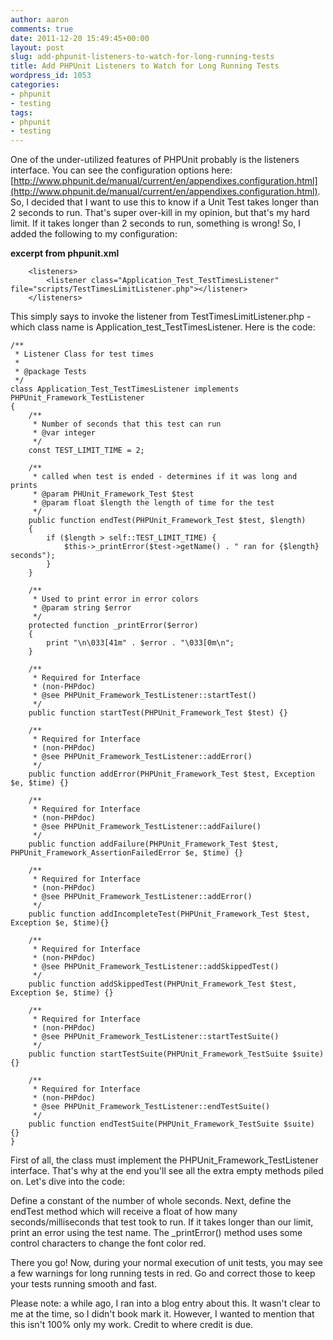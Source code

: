 ```yaml
---
author: aaron
comments: true
date: 2011-12-20 15:49:45+00:00
layout: post
slug: add-phpunit-listeners-to-watch-for-long-running-tests
title: Add PHPUnit Listeners to Watch for Long Running Tests
wordpress_id: 1053
categories:
- phpunit
- testing
tags:
- phpunit
- testing
---
```


One of the under-utilized features of PHPUnit probably is the listeners interface.  You can see the configuration options here: [http://www.phpunit.de/manual/current/en/appendixes.configuration.html](http://www.phpunit.de/manual/current/en/appendixes.configuration.html).  So, I decided that I want to use this to know if a Unit Test takes longer than 2 seconds to run.  That's super over-kill in my opinion, but that's my hard limit.  If it takes longer than 2 seconds to run, something is wrong!  So, I added the following to my configuration:

**excerpt from phpunit.xml**

    
    
    	<listeners>
    		<listener class="Application_Test_TestTimesListener" file="scripts/TestTimesLimitListener.php"></listener>
    	</listeners>
    



This simply says to invoke the listener from TestTimesLimitListener.php - which class name is Application_test_TestTimesListener.  Here is the code:


    
    
    /**
     * Listener Class for test times
     * 
     * @package Tests
     */
    class Application_Test_TestTimesListener implements PHPUnit_Framework_TestListener
    {
    	/**
    	 * Number of seconds that this test can run
    	 * @var integer
    	 */
    	const TEST_LIMIT_TIME = 2;
    	
    	/**
    	 * called when test is ended - determines if it was long and prints
    	 * @param PHUnit_Framework_Test $test
    	 * @param float $length the length of time for the test
    	 */
    	public function endTest(PHPUnit_Framework_Test $test, $length)
    	{
    		if ($length > self::TEST_LIMIT_TIME) {
    			$this->_printError($test->getName() . " ran for {$length} seconds");
    		}
    	}
    	
    	/**
    	 * Used to print error in error colors
    	 * @param string $error
    	 */
    	protected function _printError($error)
    	{
    		print "\n\033[41m" . $error . "\033[0m\n";
    	}
    	
    	/**
    	 * Required for Interface
    	 * (non-PHPdoc)
    	 * @see PHPUnit_Framework_TestListener::startTest()
    	 */
    	public function startTest(PHPUnit_Framework_Test $test) {}
    
    	/**
    	 * Required for Interface
    	 * (non-PHPdoc)
    	 * @see PHPUnit_Framework_TestListener::addError()
    	 */
    	public function addError(PHPUnit_Framework_Test $test, Exception $e, $time) {}
    
    	/**
    	 * Required for Interface
    	 * (non-PHPdoc)
    	 * @see PHPUnit_Framework_TestListener::addFailure()
    	 */
    	public function addFailure(PHPUnit_Framework_Test $test, PHPUnit_Framework_AssertionFailedError $e, $time) {}
    
    	/**
    	 * Required for Interface
    	 * (non-PHPdoc)
    	 * @see PHPUnit_Framework_TestListener::addError()
    	 */
    	public function addIncompleteTest(PHPUnit_Framework_Test $test, Exception $e, $time){}
    
    	/**
    	 * Required for Interface
    	 * (non-PHPdoc)
    	 * @see PHPUnit_Framework_TestListener::addSkippedTest()
    	 */
    	public function addSkippedTest(PHPUnit_Framework_Test $test, Exception $e, $time) {}
        
    	/**
    	 * Required for Interface
    	 * (non-PHPdoc)
    	 * @see PHPUnit_Framework_TestListener::startTestSuite()
    	 */
    	public function startTestSuite(PHPUnit_Framework_TestSuite $suite) {}
        
    	/**
    	 * Required for Interface
    	 * (non-PHPdoc)
    	 * @see PHPUnit_Framework_TestListener::endTestSuite()
    	 */
    	public function endTestSuite(PHPUnit_Framework_TestSuite $suite) {}	
    }
    



First of all, the class must implement the PHPUnit_Framework_TestListener interface.  That's why at the end you'll see all the extra empty methods piled on.  Let's dive into the code:

Define a constant of the number of whole seconds.  Next, define the endTest method which will receive a float of how many seconds/milliseconds that test took to run.  If it takes longer than our limit, print an error using the test name.  The _printError() method uses some control characters to change the font color red.  

There you go!  Now, during your normal execution of unit tests, you may see a few warnings for long running tests in red.  Go and correct those to keep your tests running smooth and fast.


Please note: a while ago, I ran into a blog entry about this.  It wasn't clear to me at the time, so I didn't book mark it.  However, I wanted to mention that this isn't 100% only my work.  Credit to where credit is due.

